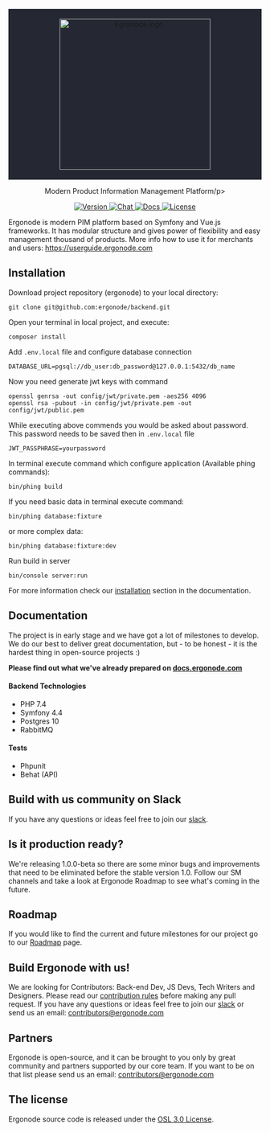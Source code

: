 <p align="center" style="padding: 20px; background: #252832">
  <a href="https://ergonode.com" rel="noopener noreferrer">
    <img width="300" src="https://ergonode.com/img/logo.svg" alt="Egronode logo">
  </a>
</p>
<p align="center">Modern Product Information Management Platform/p>

<p align="center">
  <a href="https://ergonode.com" target="_blank">
    <img src="https://img.shields.io/badge/version-1.0.0--beta.3-4c9aff.svg" alt="Version">
  </a>
  <a href="https://join.slack.com/t/ergonode-community/shared_invite/zt-ibppxnyc-4Ykac1Gh64Qkk5SWy3sg3w">
     <img src="https://img.shields.io/badge/chat-on%20slack-e51670.svg" alt="Chat">
  </a>
  <a href="https://docs.ergonode.com" target="_blank">
    <img src="https://img.shields.io/badge/docs-read-ffc108.svg" alt="Docs">
  </a>
  <a href="https://github.com/ergonode/backend/blob/master/LICENSE.txt" target="_blank">
    <img src="https://img.shields.io/github/license/ergonode/backend.svg" alt="License">
  </a>
</p>

Ergonode is modern PIM platform based on Symfony and Vue.js frameworks. It has modular structure and gives power of flexibility and easy management thousand of products. More info how to use it for merchants and users: https://userguide.ergonode.com

## Installation

Download project repository (ergonode) to your local directory:
```
git clone git@github.com:ergonode/backend.git
```
Open your terminal in local project, and execute:
```
composer install
``` 
Add `.env.local` file and configure database connection
```
DATABASE_URL=pgsql://db_user:db_password@127.0.0.1:5432/db_name
```

Now you need generate jwt keys with command
```
openssl genrsa -out config/jwt/private.pem -aes256 4096
openssl rsa -pubout -in config/jwt/private.pem -out config/jwt/public.pem
```

While executing above commends you would be asked about password. This password needs to be saved then in `.env.local` file 
```
JWT_PASSPHRASE=yourpassword
```

In terminal execute command which configure application (Available phing commands):
```
bin/phing build
```

If you need basic data in terminal execute command:
```
bin/phing database:fixture
```
or more complex data:
```
bin/phing database:fixture:dev
```

Run build in server
```
bin/console server:run
```

For more information check our [installation][installation] section in the documentation.

## Documentation

The project is in early stage and we have got a lot of milestones to develop.  We do our best to deliver great documentation, but - to be honest -  it is the hardest thing in open-source projects :)

**Please find out what we've already prepared on [docs.ergonode.com][docs]**

#### Backend Technologies

- PHP 7.4
- Symfony 4.4
- Postgres 10
- RabbitMQ

#### Tests

- Phpunit
- Behat (API) 

## Build with us community on Slack

If you have any questions or ideas feel free to join our [slack][slack].

## Is it production ready?
We're releasing 1.0.0-beta so there are some minor bugs and improvements that need to be eliminated before the stable version 1.0. Follow our SM channels and take a look at Ergonode Roadmap to see what's coming in the future. 

## Roadmap

If you would like to find the current and future milestones for our project go to our [Roadmap][roadmap] page.
 

## Build Ergonode with us!

We are looking for Contributors: Back-end Dev, JS Devs, Tech Writers and Designers. Please read our [contribution rules][contribut] before making any pull request. If you have any questions or ideas feel free to join our [slack][slack] or send us an email: contributors@ergonode.com

## Partners

Ergonode is open-source, and it can be brought to you only by great community and partners supported by our core team. If you want to be on that list please send us an email: contributors@ergonode.com

## The license

Ergonode source code is released under the [OSL 3.0 License][license].

[slack]: https://join.slack.com/t/ergonode-community/shared_invite/zt-ibppxnyc-4Ykac1Gh64Qkk5SWy3sg3w
[contribut]: http://docs.ergonode.com/#/community/contribution
[license]: ./LICENSE.txt
[roadmap]: https://trello.com/b/DSWyaTlL/ergonode-product-roadmap
[docs]: https://docs.ergonode.com
[installation]: https://docs.ergonode.com/#/installation
[ddd]: https://en.wikipedia.org/wiki/Domain-driven_design
[cqrs]: https://en.wikipedia.org/wiki/Command%E2%80%93query_separation
[es]: https://dev.to/barryosull/event-sourcing-what-it-is-and-why-its-awesome
[frontend]: https://github.com/ergonode/frontend
[docker]: https://github.com/ergonode/docker

